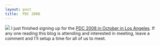 ```yaml
---
layout: post
title:  PDC 2008
---
```

![](http://msdn.microsoft.com/en-us/events/bb288534.pdc2008logo(en-us,MSDN.10).gif) I just finished signing up for the [PDC 2008 in October in Los Angeles](http://msdn.microsoft.com/en-us/events/bb288534.aspx). If any one reading this blog is attending and interested in meeting, leave a comment and I'll setup a time for all of us to meet.
